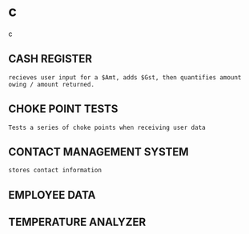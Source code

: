 # c
c


CASH REGISTER
-------------
    recieves user input for a $Amt, adds $Gst, then quantifies amount owing / amount returned.
    
    
CHOKE POINT TESTS
-------------
    Tests a series of choke points when receiving user data
    
    

CONTACT MANAGEMENT SYSTEM
-------------
    stores contact information


EMPLOYEE DATA
-------------



TEMPERATURE ANALYZER
-------------


